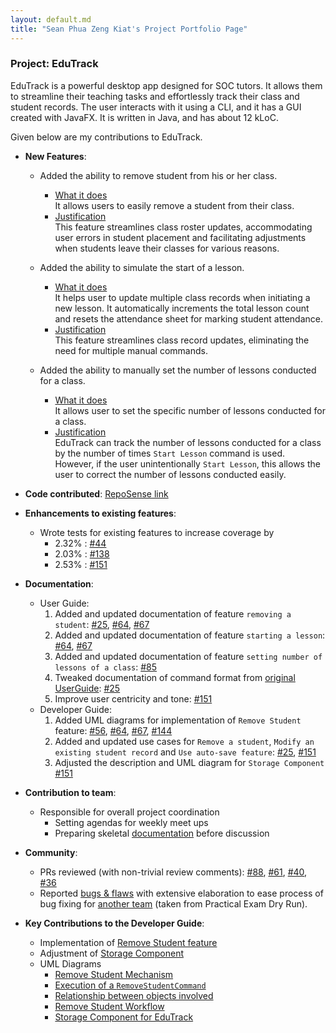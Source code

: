 ```yaml
---
layout: default.md
title: "Sean Phua Zeng Kiat's Project Portfolio Page"
---
```


### Project: EduTrack

EduTrack is a powerful desktop app designed for SOC tutors. It allows them to streamline their teaching tasks and effortlessly track their class and student records.
The user interacts with it using a CLI, and it has a GUI created with JavaFX. It is written in Java, and has about 12 kLoC.

Given below are my contributions to EduTrack.

* **New Features**:
  * Added the ability to remove student from his or her class.
    * <u>What it does</u>
    <br>It allows users to easily remove a student from their class.
    * <u>Justification</u>
    <br>This feature streamlines class roster updates, accommodating user errors in student placement and
    facilitating adjustments when students leave their classes for various reasons.

  * Added the ability to simulate the start of a lesson.
    * <u>What it does</u>
    <br>It helps user to update multiple class records when initiating a new lesson. It automatically increments the total lesson count and resets the attendance sheet for marking student attendance.
    * <u>Justification</u>
    <br>This feature streamlines class record updates, eliminating the need for multiple manual commands.

  * Added the ability to manually set the number of lessons conducted for a class.
    * <u>What it does</u>
      <br>It allows user to set the specific number of lessons conducted for a class.
    * <u>Justification</u>
      <br>EduTrack can track the number of lessons conducted for a class by the number of times `Start Lesson` command is used. However, if the user unintentionally `Start Lesson`, this allows the user to correct the number of lessons conducted easily.

* **Code contributed**: [RepoSense link](https://nus-cs2103-ay2324s1.github.io/tp-dashboard/?search=seanpzk&breakdown=true)

* **Enhancements to existing features**:
    * Wrote tests for existing features to increase coverage by
      * 2.32% : [#44](https://github.com/AY2324S1-CS2103T-T15-3/tp/pull/44)
      * 2.03% : [#138](https://github.com/AY2324S1-CS2103T-T15-3/tp/pull/138)
      * 2.53% : [#151](https://github.com/AY2324S1-CS2103T-T15-3/tp/pull/151)
      
* **Documentation**:
    * User Guide:
        1. Added and updated documentation of feature `removing a student`: [\#25](https://github.com/AY2324S1-CS2103T-T15-3/tp/pull/25), [\#64](https://github.com/AY2324S1-CS2103T-T15-3/tp/pull/64), [\#67](https://github.com/AY2324S1-CS2103T-T15-3/tp/pull/67)
        2. Added and updated documentation of feature `starting a lesson`: [\#64](https://github.com/AY2324S1-CS2103T-T15-3/tp/pull/64), [\#67](https://github.com/AY2324S1-CS2103T-T15-3/tp/pull/67)
        3. Added and updated documentation of feature `setting number of lessons of a class`: [#85](https://github.com/AY2324S1-CS2103T-T15-3/tp/pull/85)
        4. Tweaked documentation of command format from [original UserGuide](https://github.com/nus-cs2103-AY2324S1/tp/blob/master/docs/UserGuide.md): [\#25](https://github.com/AY2324S1-CS2103T-T15-3/tp/pull/25)
        5. Improve user centricity and tone: [#151](https://github.com/AY2324S1-CS2103T-T15-3/tp/pull/151)
    * Developer Guide:
        1. Added UML diagrams for implementation of `Remove Student` feature: [\#56](https://github.com/AY2324S1-CS2103T-T15-3/tp/pull/56), [\#64](https://github.com/AY2324S1-CS2103T-T15-3/tp/pull/64), [\#67](https://github.com/AY2324S1-CS2103T-T15-3/tp/pull/67), [#144](https://github.com/AY2324S1-CS2103T-T15-3/tp/pull/144)
        2. Added and updated use cases for `Remove a student`, `Modify an existing student record` and `Use auto-save feature`: [\#25](https://github.com/AY2324S1-CS2103T-T15-3/tp/pull/25), [#151](https://github.com/AY2324S1-CS2103T-T15-3/tp/pull/151)
        3. Adjusted the description and UML diagram for `Storage Component` [#151](https://github.com/AY2324S1-CS2103T-T15-3/tp/pull/151)
* **Contribution to team**:
  * Responsible for overall project coordination
    * Setting agendas for weekly meet ups
    * Preparing skeletal [documentation](https://docs.google.com/document/d/1nNcM_SvI3pcRtNDLubyRG98JFneY5IetiGIi4dhietE/edit?usp=sharing) before discussion
* **Community**:
  * PRs reviewed (with non-trivial review comments): [#88](https://github.com/AY2324S1-CS2103T-T15-3/tp/pull/88), [#61](https://github.com/AY2324S1-CS2103T-T15-3/tp/pull/61), [#40](https://github.com/AY2324S1-CS2103T-T15-3/tp/pull/40), [#36](https://github.com/AY2324S1-CS2103T-T15-3/tp/pull/36)
  * Reported [bugs & flaws](https://github.com/seanpzk/ped/issues) with extensive elaboration to ease process of bug fixing for [another team](https://github.com/AY2324S1-CS2103T-T10-3/tp) (taken from Practical Exam Dry Run).
  
* **Key Contributions to the Developer Guide**:
  * Implementation of [Remove Student feature](https://ay2324s1-cs2103t-t15-3.github.io/tp/DeveloperGuide.html#remove-student-feature)
  * Adjustment of [Storage Component](https://ay2324s1-cs2103t-t15-3.github.io/tp/DeveloperGuide.html#storage-component)
  * UML Diagrams 
    * [Remove Student Mechanism](https://ay2324s1-cs2103t-t15-3.github.io/tp/DeveloperGuide.html#remove-student-mechanism)
    * [Execution of a `RemoveStudentCommand`](https://ay2324s1-cs2103t-t15-3.github.io/tp/DeveloperGuide.html#execution-of-a-removestudentcommand)
    * [Relationship between objects involved](https://ay2324s1-cs2103t-t15-3.github.io/tp/DeveloperGuide.html#relationship-between-key-variables)
    * [Remove Student Workflow](https://ay2324s1-cs2103t-t15-3.github.io/tp/DeveloperGuide.html#remove-student-workflow)
    * [Storage Component for EduTrack](https://ay2324s1-cs2103t-t15-3.github.io/tp/DeveloperGuide.html#storage-component)
  


